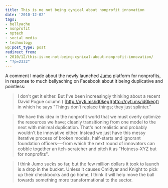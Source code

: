 ```yaml
---
title: This is me not being cynical about nonprofit innovation
date: '2010-12-02'
tags:
- bellyache
- nonprofit
- nptech
- social media
- technology
wp:post_type: post
redirect_from:
- 2010/12/this-is-me-not-being-cynical-about-nonprofit-innovation/
- "?p=2332"
---
```


A comment I made about the newly launched [Jumo](http://www.jumo.com/) platform for nonprofits, in response to much bellyaching on Facebook about it being duplicative and pointless:

> I don't get it either. But I've been increasingly thinking about a recent David Pogue column ( [http://nyti.ms/id0kep](http://nyti.ms/id0kep)) in which he says "Things don’t replace things; they just splinter."

>

> We have this idea in the nonprofit world that we must overly optimize the resources we have; cleanly transitioning from one model to the next with minimal duplication. That's not realistic and probably wouldn't be innovative either. Instead we just have this messy iterative process of broken models, half-starts and ignorant foundation officers---from which the next round of innovators can cobble together an itch-scratcher and pitch it as "Hotness-XYZ but for nonprofits".

>

> I think Jumo sucks so far, but the few million dollars it took to launch is a drop in the bucket. Unless it causes Omidyar and Knight to pick up their checkbooks and go home, I think it will help move the ball towards something more transformational to the sector.
